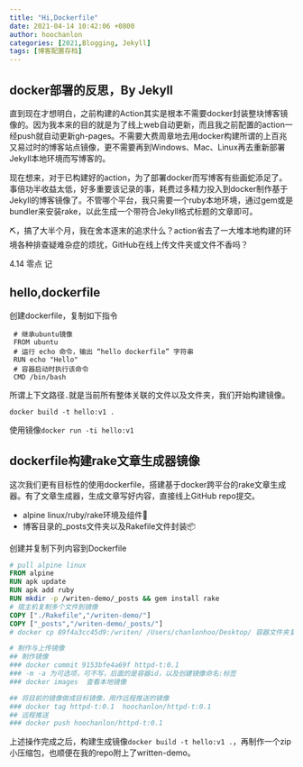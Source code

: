 ```yaml
---
title: "Hi,Dockerfile"
date: 2021-04-14 10:42:06 +0800
author: hoochanlon
categories: [2021,Blogging, Jekyll]
tags: [博客配置存档]
---
```


## docker部署的反思，By Jekyll

直到现在才想明白，之前构建的Action其实是根本不需要docker封装整块博客镜像的。因为我本来的目的就是为了线上web自动更新，而且我之前配置的action一经push就自动更新gh-pages。不需要大费周章地去用docker构建所谓的上百兆又易过时的博客站点镜像，更不需要再到Windows、Mac、Linux再去重新部署Jekyll本地环境而写博客的。

现在想来，对于已构建好的action，为了部署docker而写博客有些画蛇添足了。事倍功半收益太低，好多重要该记录的事，耗费过多精力投入到docker制作基于Jekyll的博客镜像了。不管哪个平台，我只需要一个ruby本地环境，通过gem或是bundler来安装rake，以此生成一个带符合Jekyll格式标题的文章即可。

⛏，搞了大半个月，我在舍本逐末的追求什么？action省去了一大堆本地构建的环境各种排查疑难杂症的烦扰，GitHub在线上传文件夹或文件不香吗？

4.14 零点 记

 <!-- more -->

## hello,dockerfile

创建dockerfile，复制如下指令

```shell
 # 继承ubuntu镜像
 FROM ubuntu
 # 运行 echo 命令，输出 “hello dockerfile” 字符串
 RUN echo "Hello"
 # 容器启动时执行该命令
 CMD /bin/bash
```

所谓上下文路径`.`就是当前所有整体关联的文件以及文件夹，我们开始构建镜像。

`docker build -t hello:v1 .`

使用镜像`docker run -ti hello:v1`

## dockerfile构建rake文章生成器镜像

这次我们更有目标性的使用dockerfile，搭建基于docker跨平台的rake文章生成器。有了文章生成器，生成文章写好内容，直接线上GitHub repo提交。

* alpine linux/ruby/rake环境及组件🔧
* 博客目录的_posts文件夹以及Rakefile文件封装📦

创建并复制下列内容到Dockerfile

```dockerfile
# pull alpine linux
FROM alpine
RUN apk update
RUN apk add ruby
RUN mkdir -p /writen-demo/_posts && gem install rake
# 宿主机复制多个文件到镜像
COPY ["./Rakefile","/writen-demo/"]
COPY ["_posts","/writen-demo/_posts/"]
# docker cp 89f4a3cc45d9:/writen/ /Users/chanlonhoo/Desktop/ 容器文件夹复制到宿主机

# 制作与上传镜像
## 制作镜像
### docker commit 9153bfe4a69f httpd-t:0.1
### -m -a 为可选项，可不写，后面的是容器id，以及创建镜像命名:标签
### docker images  查看本地镜像

## 将目前的镜像做成目标镜像，用作远程推送的镜像
### docker tag httpd-t:0.1  hoochanlon/httpd-t:0.1
## 远程推送
### docker push hoochanlon/httpd-t:0.1

```

上述操作完成之后，构建生成镜像`docker build -t hello:v1 .`，再制作一个zip小压缩包，也顺便在我的repo附上了written-demo。
